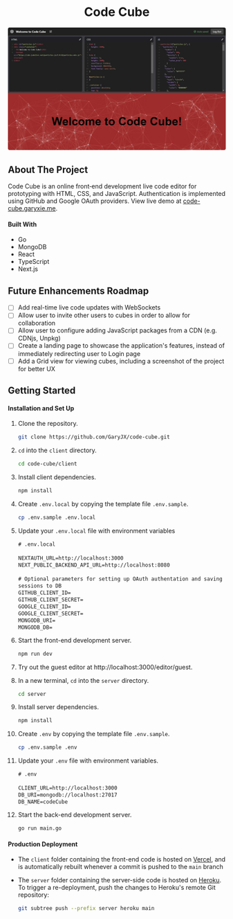 <div align="center">
  <h1 align="center">Code Cube</h3>
  <img src="client/public/demo.jpg" style="border-radius: 4px;">
</div>

## About The Project

Code Cube is an online front‑end development live code editor for prototyping with HTML, CSS, and JavaScript. Authentication is implemented using GitHub and Google OAuth providers. View live demo at <a href="https://code-cube.garyxie.me/" target="_blank">code-cube.garyxie.me</a>.

#### Built With

- Go
- MongoDB
- React
- TypeScript
- Next.js

## Future Enhancements Roadmap

- [ ] Add real-time live code updates with WebSockets
- [ ] Allow user to invite other users to cubes in order to allow for collaboration
- [ ] Allow user to configure adding JavaScript packages from a CDN (e.g. CDNjs, Unpkg)
- [ ] Create a landing page to showcase the application's features, instead of immediately redirecting user to Login page
- [ ] Add a Grid view for viewing cubes, including a screenshot of the project for better UX

<!--
OTHER (MINOR/LOWER PRIORITY) ENHANCEMENTS
- [ ] Clean up CodeCube codebase
- [ ] Add Logo using Nunito, and User image (from Github/Google)
- [ ] Add Grid view for showing cubes (including a screenshot of the project)
- [ ] Add Autosave indicator and allow manual saving using Ctrl + S
- [ ] Add packages field logic (use CDNjs?)
- [ ] Add Websockets for realtime collaboration
- [ ] Add collaborators to allow multiple users to work on it at once
- [ ] Add landing page
- [ ] Look into using Quill.js + Highlight.js for Deltas (to improve functionality for realtime collaboration changes)?
- [ ] Replace Auth solution from Next-Auth to Go solution (so that auth is handled in the same server as the backend server)
 -->

## Getting Started

#### Installation and Set Up

1.  Clone the repository.
    ```sh
    git clone https://github.com/GaryJX/code-cube.git
    ```
2.  `cd` into the `client` directory.
    ```sh
    cd code-cube/client
    ```
3.  Install client dependencies.
    ```sh
    npm install
    ```
4.  Create `.env.local` by copying the template file `.env.sample`.
    ```sh
    cp .env.sample .env.local
    ```
5.  Update your `.env.local` file with environment variables

    ```
    # .env.local

    NEXTAUTH_URL=http://localhost:3000
    NEXT_PUBLIC_BACKEND_API_URL=http://localhost:8080

    # Optional parameters for setting up OAuth authentation and saving sessions to DB
    GITHUB_CLIENT_ID=
    GITHUB_CLIENT_SECRET=
    GOOGLE_CLIENT_ID=
    GOOGLE_CLIENT_SECRET=
    MONGODB_URI=
    MONGODB_DB=
    ```

6.  Start the front-end development server.
    ```sh
    npm run dev
    ```
7.  Try out the guest editor at http://localhost:3000/editor/guest.
    <br>
8.  In a new terminal, `cd` into the `server` directory.
    ```sh
    cd server
    ```
9.  Install server dependencies.
    ```sh
    npm install
    ```
10. Create `.env` by copying the template file `.env.sample`.

    ```sh
    cp .env.sample .env
    ```

11. Update your `.env` file with environment variables.

    ```
    # .env

    CLIENT_URL=http://localhost:3000
    DB_URI=mongodb://localhost:27017
    DB_NAME=codeCube
    ```

12. Start the back-end development server.

    ```sh
    go run main.go
    ```

#### Production Deployment

- The `client` folder containing the front-end code is hosted on [Vercel](vercel.com), and is automatically rebuilt whenever a commit is pushed to the `main` branch
- The `server` folder containing the server-side code is hosted on [Heroku](https://heroku.com/). To trigger a re-deployment, push the changes to Heroku's remote Git repository:

  ```sh
  git subtree push --prefix server heroku main
  ```

<!-- ## Routes

#### Frontend

- Login: `/login`
  - Centered modal form to allow the user to log in/register (with OAuth providers or Email?)
  - Redirects to `/` if user is already logged in
- Homepage: `/`
  - Shows the index page, containing a list of Code Cubes that the user is created, and they can add/delete cubes here
  - Redirects to `/login` if user is not logged in
- Editor: `/editor/<id>`
  - The main editor page, allowing the user to edit the HTML/CSS/JS of the cube and see the rendered page.
  - Also see if I can allow importing packages from `cdnjs`, `unpkg`, or `jsdelivr`
  - Redirects to `/login` if user is not logged in
- (Lower Priority) Landing Page: `/<todo: replace Homepage with another endpoint>`
  - A landing page to display the functionality of the application

#### Backend

- Cubes List: `/api/cubes` (GET)
  - Gets a list of the all of the cubes available to the user
- Create New Cube: `/api/cube` (POST)
- Get Cube: `/api/cube/<id>` (GET)
  - TODO: Change this endpoint to a WebSocket connection instead
- Edit Cube: `/api/cube/<id>` (PUT)
  - TODO: Change this to a PATCH method instead to allow for incremental and separate changes to HTML, CSS, JS, and packages
- Delete Cube: `/api/cube` (DELETE) -->
